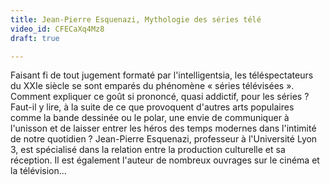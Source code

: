 ```yaml
---
title: Jean-Pierre Esquenazi, Mythologie des séries télé
video_id: CFECaXq4Mz8
draft: true

---
```

Faisant fi de tout jugement formaté par l'intelligentsia, les téléspectateurs du XXIe siècle se sont emparés du phénomène « séries télévisées ». Comment expliquer ce goût si prononcé, quasi addictif, pour les séries ? Faut-il y lire, à la suite de ce que provoquent d'autres arts populaires comme la bande dessinée ou le polar, une envie de communiquer à l'unisson et de laisser entrer les héros des temps modernes dans l'intimité de notre quotidien ? Jean-Pierre Esquenazi, professeur à l'Université Lyon 3, est spécialisé dans la relation entre la production culturelle et sa réception. Il est également l'auteur de nombreux ouvrages sur le cinéma et la télévision...